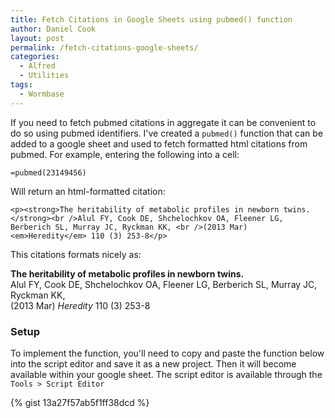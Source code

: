 ```yaml
---
title: Fetch Citations in Google Sheets using pubmed() function
author: Daniel Cook
layout: post
permalink: /fetch-citations-google-sheets/
categories:
  - Alfred
  - Utilities
tags:
  - Wormbase
---
```


If you need to fetch pubmed citations in aggregate it can be convenient to do so using pubmed identifiers. I've created a `pubmed()` function that can be added to a google sheet and used to fetch formatted html citations from pubmed. For example, entering the following into a cell:

```
=pubmed(23149456)
```

Will return an html-formatted citation:

```
<p><strong>The heritability of metabolic profiles in newborn twins.</strong><br />Alul FY, Cook DE, Shchelochkov OA, Fleener LG, Berberich SL, Murray JC, Ryckman KK, <br />(2013 Mar) <em>Heredity</em> 110 (3) 253-8</p>
```

This citations formats nicely as:

<div class="panel panel-default">
  <div class="panel-body">
<p><strong>The heritability of metabolic profiles in newborn twins.</strong><br />Alul FY, Cook DE, Shchelochkov OA, Fleener LG, Berberich SL, Murray JC, Ryckman KK, <br />(2013 Mar) <em>Heredity</em> 110 (3) 253-8</p>
</div>
</div>

### Setup

To implement the function, you'll need to copy and paste the function below into the script editor and save it as a new project. Then it will become available within your google sheet. The script editor is available through the `Tools > Script Editor`

{% gist 13a27f57ab5f1ff38dcd %}
